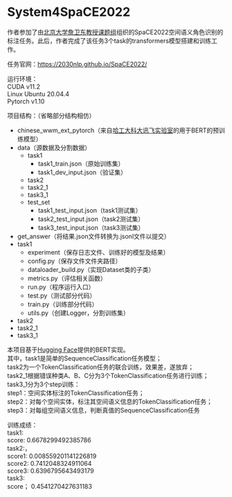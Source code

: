 # System4SpaCE2022
作者参加了由[北京大学詹卫东教授课题组](http://ccl.pku.edu.cn/seminar/)组织的SpaCE2022空间语义角色识别的标注任务。此后，作者完成了该任务3个task的transformers模型搭建和训练工作。<br>

任务官网：https://2030nlp.github.io/SpaCE2022/<br>

运行环境：<br>
CUDA v11.2<br>
Linux Ubuntu 20.04.4<br>
Pytorch v1.10<br>

项目结构：（省略部分结构相仿）
- chinese_wwm_ext_pytorch（来自[哈工大科大讯飞实验室](https://github.com/ymcui/Chinese-BERT-wwm)的用于BERT的预训练模型）<br>
- data（源数据及分割数据）<br>
    - task1<br>
        - task1_train.json（原始训练集）<br>
        - task1_dev_input.json（验证集）<br>
    - task2<br>
    - task2_1<br>
    - task3_1<br>
    - test_set<br>
        - task1_test_input.json（task1测试集）<br>
        - task2_test_input.json（task2测试集）<br>
        - task3_test_input.json（task3测试集）<br>
- get_answer（将结果.json文件转换为.jsonl文件以提交）<br>
- task1<br>
    - experiment（保存日志文件、训练好的模型及结果）<br>
    - config.py（保存文件文件夹路径）<br>
    - dataloader_build.py（实现Dataset类的子类）<br>
    - metrics.py（评估相关函数）<br>
    - run.py（程序运行入口）<br>
    - test.py（测试部分代码）<br>
    - train.py（训练部分代码）<br>
    - utils.py（创建Logger，分割训练集）<br>
- task2<br>
- task2_1<br>
- task3_1<br>

本项目基于[Hugging Face](https://huggingface.co/)提供的BERT实现。<br>
其中，task1是简单的SequenceClassification任务模型；<br>
task2为一个TokenClassification任务的联合训练，效果差，遂放弃；<br>
task2_1根据错误种类A、B、C分为3个TokenClassification任务进行训练；<br>
task3_1分为3个step训练：<br>
step1：空间实体标注的TokenClassification任务；<br>
step2：对每个空间实体，标注其空间语义信息的TokenClassification任务；<br>
step3：对每组空间语义信息，判断真值的SequenceClassification任务<br>

训练成绩：<br>
task1:<br>
score: 0.6678299492385786<br>
task2:，<br>
score1:  0.008559201141226819<br>
score2:  0.7412048324911064<br>
score3: 0.6396795643493179<br>
task3: <br>
score； 0.4541270427631183<br>